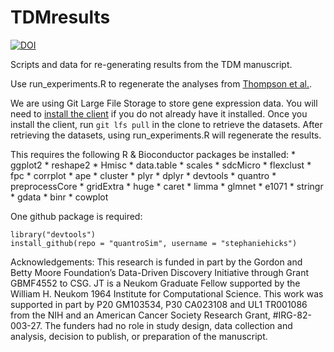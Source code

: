 # TDMresults

[![DOI](https://zenodo.org/badge/doi/10.5281/zenodo.32851.svg)](http://dx.doi.org/10.5281/zenodo.32851)

Scripts and data for re-generating results from the TDM manuscript.

Use run_experiments.R to regenerate the analyses from
[Thompson et al.](https://peerj.com/preprints/1460/).

We are using Git Large File Storage to store gene expression data. You will
need to [install the client](https://git-lfs.github.com/) if you do not already
have it installed. Once you install the client, run `git lfs pull` in the
clone to retrieve the datasets. After retrieving the datasets, using
run_experiments.R will regenerate the results.

This requires the following R & Bioconductor packages be installed:
    * ggplot2
		* reshape2
		* Hmisc
		* data.table
		* scales
		* sdcMicro
		* flexclust
		* fpc
		* corrplot
		* ape
		* cluster
		* plyr
		* dplyr
		* devtools
		* quantro
		* preprocessCore
		* gridExtra
		* huge
		* caret
		* limma
    * glmnet
    * e1071
    * stringr
    * gdata
    * binr
    * cowplot

One github package is required:

    library("devtools")
    install_github(repo = "quantroSim", username = "stephaniehicks")


Acknowledgements:
This research is funded in part by the Gordon and Betty Moore Foundation’s
Data-Driven Discovery Initiative through Grant GBMF4552 to CSG. JT is a Neukom
Graduate Fellow supported by the William H. Neukom 1964 Institute for
Computational Science. This work was supported in part by P20 GM103534,
P30 CA023108 and UL1 TR001086 from the NIH and an American Cancer Society
Research Grant, #IRG-82-003-27. The funders had no role in study design, data
collection and analysis, decision to publish, or preparation of the manuscript.
